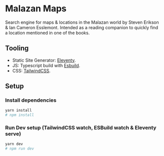 # Malazan Maps

Search engine for maps & locations in the Malazan world by Steven Erikson & Ian Cameron Esslemont. Intended as a reading companion to quickly find a location mentioned in one of the books.

## Tooling

- Static Site Generator: [Eleventy](https://www.11ty.dev/).
- JS: Typescript build with [Esbuild](https://esbuild.github.io/).
- CSS: [TailwindCSS](https://tailwindcss.com/).

## Setup

### Install dependencies

```bash
yarn install
# npm install
```

### Run Dev setup (TailwindCSS watch, ESBuild watch & Eleventy serve)

```bash
yarn dev
# npm run dev
```
